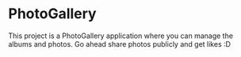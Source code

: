 # PhotoGallery
This project is a PhotoGallery application where you can manage the albums and photos. Go ahead share photos publicly and get likes :D
